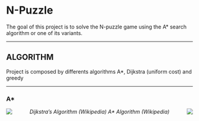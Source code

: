 
# N-Puzzle

The goal of this project is to solve the N-puzzle game using the A* search algorithm or one of its variants.

---
## ALGORITHM

Project is composed by differents algorithms A*, Dijkstra (uniform cost) and greedy

---
### A*

<p align="center">
  <img align="left" src="https://miro.medium.com/max/420/1*HppvOLfDxXqQRFn0Cv2dHQ.gif" >
  <em>Dijkstra’s Algorithm (Wikipedia)</em>
  <img align="right"src="https://miro.medium.com/max/420/1*2jRCHqAbTCY7W7oG5ntMOQ.gif">
  <em>A* Algorithm (Wikipedia)</em>
  
</p>

